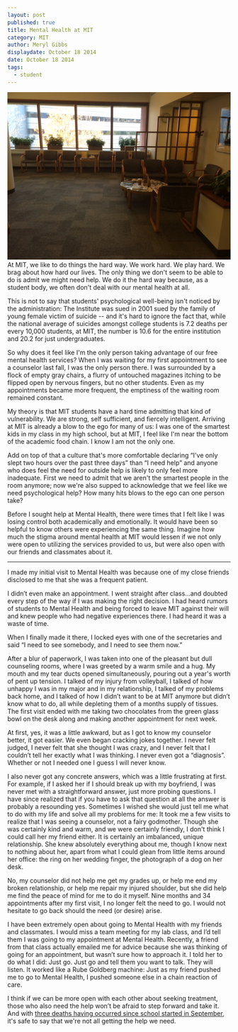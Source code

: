 ```yaml
---
layout: post
published: true
title: Mental Health at MIT
category: MIT
author: Meryl Gibbs
displaydate: October 18 2014
date: October 18 2014
tags: 
  - student
---
```


![photo.JPG](/assets/photo.JPG)
At MIT, we like to do things the hard way. We work hard. We play hard. We brag about how hard our lives. The only thing we don't seem to be able to do is admit we might need help. We do it the hard way because, as a student body, we often don't deal with our mental health at all.

This is not to say that students' psychological well-being isn't noticed by the administration: The Institute was sued in 2001 sued by the family of young female victim of suicide -- and it's hard to ignore the fact that, while the national average of suicides amongst college students is 7.2 deaths per every 10,000 students, at MIT, the number is 10.6 for the entire institution and 20.2 for just undergraduates.

So why does it feel like I'm the only person taking advantage of our free mental health services? When I was waiting for my first appointment to see a counselor last fall, I was the only person there. I was surrounded by a flock of empty gray chairs, a flurry of untouched magazines itching to be flipped open by nervous fingers, but no other students. Even as my appointments became more frequent, the emptiness of the waiting room remained constant.

My theory is that MIT students have a hard time admitting that kind of vulnerability. We are strong, self sufficient, and fiercely intelligent. Arriving at MIT is already a blow to the ego for many of us: I was one of the smartest kids in my class in my high school, but at MIT, I feel like I'm near the bottom of the academic food chain. I know I am not the only one.

Add on top of that a culture that's more comfortable declaring “I've only slept two hours over the past three days” than “I need help” and anyone who does feel the need for outside help is likely to only feel more inadequate. First we need to admit that we aren't the smartest people in the room anymore; now we're also supped to acknowledge that we feel like we need psychological help? How many hits blows to the ego can one person take? 

Before I sought help at Mental Health, there were times that I felt like I was losing control both academically and emotionally. It would have been so helpful to know others were experiencing the same thing. Imagine how much the stigma around mental health at MIT would lessen if we not only were open to utilizing the services provided to us, but were also open with our friends and classmates about it. 

*** 

I made my initial visit to Mental Health was because one of my close friends disclosed to me that she was a frequent patient.

I didn’t even make an appointment. I went straight after class...and doubted every step of the way if I was making the right decision. I had heard rumors of students to Mental Health and being forced to leave MIT against their will and knew people who had negative experiences there. I had heard it was a waste of time.

When I finally made it there, I locked eyes with one of the secretaries and said “I need to see somebody, and I need to see them now.”

After a blur of paperwork, I was taken into one of the pleasant but dull counseling rooms, where I was greeted by a warm smile and a hug. My mouth and my tear ducts opened simultaneously, pouring out a year's worth of pent up tension. I talked of my injury from volleyball, I talked of how unhappy I was in my major and in my relationship, I talked of my problems back home, and I talked of how I didn’t want to be at MIT anymore but didn’t know what to do, all while depleting them of a months supply of tissues. The first visit ended with me taking two chocolates from the green glass bowl on the desk along and making another appointment for next week.

At first, yes, it was a little awkward, but as I got to know my counselor better, it got easier. We even began cracking jokes together. I never felt judged, I never felt that she thought I was crazy, and I never felt that I couldn’t tell her exactly what I was thinking. I never even got a “diagnosis”. Whether or not I needed one I guess I will never know.

I also never got any concrete answers, which was a little frustrating at first. For example, if I asked her if I should break up with my boyfriend, I was never met with a straightforward answer, just more probing questions. I have since realized that if you have to ask that question at all the answer is probably a resounding yes. Sometimes I wished she would just tell me what to do with my life and solve all my problems for me: It took me a few visits to realize that I was seeing a counselor, not a fairy godmother. Though she was certainly kind and warm, and we were certainly friendly, I don't think I could call her my friend either. It is certainly an imbalanced, unique relationship. She knew absolutely everything about me, though I know next to nothing about her, apart from what I could glean from little items around her office: the ring on her wedding finger, the photograph of a dog on her desk.

No, my counselor did not help me get my grades up, or help me end my broken relationship, or help me repair my injured shoulder, but she did help me find the peace of mind for me to do it myself. Nine months and 34 appointments after my first visit, I no longer felt the need to go. I would not hesitate to go back should the need (or desire) arise.

I have been extremely open about going to Mental Health with my friends and classmates. I would miss a team meeting for my lab class, and I’d tell them I was going to my appointment at Mental Health. Recently, a friend from that class actually emailed me for advice because she was thinking of going for an appointment, but wasn’t sure how to approach it. I told her to do what I did: Just go. Just go and tell them you want to talk. They will listen. It worked like a Rube Goldberg machine: Just as my friend pushed me to go to Mental Health, I pushed someone else in a chain reaction of care.

I think if we can be more open with each other about seeking treatment, those who also need the help won’t be afraid to step forward and take it. And with [three deaths having occurred since school started in September](http://www.bostonglobe.com/metro/2014/09/25/mitdeath/ScTVxNN3IVJDLpPzMDRLWM/story.html), it's safe to say that we're not all getting the help we need.
